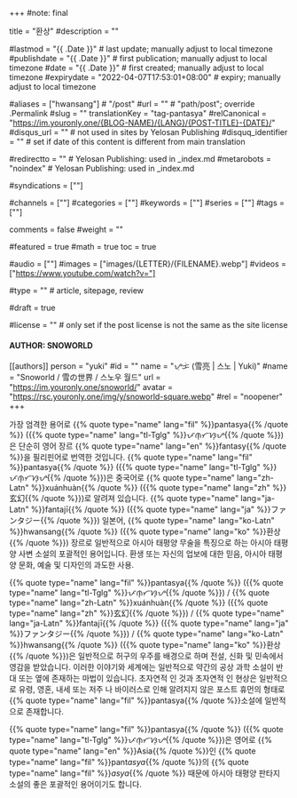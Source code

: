+++
#note: final

title = "환상"
#description = ""

#lastmod = "{{ .Date }}"                 # last update; manually adjust to local timezone
#publishdate = "{{ .Date }}"             # first publication; manually adjust to local timezone
#date = "{{ .Date }}"                    # first created; manually adjust to local timezone
#expirydate = "2022-04-07T17:53:01+08:00"              # expiry; manually adjust to local timezone

#aliases = ["hwansang"]                                        # "/post"
#url = ""                                              # "path/post"; override .Permalink
#slug = ""
translationKey = "tag-pantasya"
#relCanonical = "https://im.youronly.one/{BLOG-NAME}/{LANG}/{POST-TITLE}-{DATE}/"
#disqus_url = ""                                       # not used in sites by Yelosan Publishing
#disquq_identifier = ""                                # set if date of this content is different from main translation

#redirectto = ""                                       # Yelosan Publishing: used in _index.md
#metarobots = "noindex"                                # Yelosan Publishing: used in _index.md

#syndications = [""]

#channels = [""]
#categories = [""]
#keywords = [""]
#series = [""]
#tags = [""]

comments = false
#weight = ""

#featured = true
#math = true
toc = true

#audio = [""]
#images = ["images/{LETTER}/{FILENAME}.webp"]
#videos = ["https://www.youtube.com/watch?v="]

#type = ""                                             # article, sitepage, review

#draft = true

#license = ""                                          # only set if the post license is not the same as the site license

#### AUTHOR: SNOWORLD ####
[[authors]]
  person = "yuki"
  #id = ""
  name = "ᜌᜓᜃᜒ (雪亮 | 스노 | Yuki)"
  #name = "Snoworld / 雪の世界 / 스노우 월드"
  url = "https://im.youronly.one/snoworld/"
  avatar = "https://rsc.youronly.one/img/y/snoworld-square.webp"
  #rel = "noopener"
+++

가장 엄격한 용어로 {{% quote type="name" lang="fil" %}}pantasya{{% /quote %}} ({{% quote type="name" lang="tl-Tglg" %}}ᜉᜈ᜔ᜆᜐ᜔ᜌ{{% /quote %}})은 단순히 영어 장르 {{% quote type="name" lang="en" %}}fantasy{{% /quote %}}을 필리핀어로 번역한 것입니다. {{% quote type="name" lang="fil" %}}pantasya{{% /quote %}} ({{% quote type="name" lang="tl-Tglg" %}}ᜉᜈ᜔ᜆᜐ᜔ᜌ{{% /quote %}})은 중국어로 {{% quote type="name" lang="zh-Latn" %}}xuánhuàn{{% /quote %}} ({{% quote type="name" lang="zh" %}}玄幻{{% /quote %}})로 알려져 있습니다. {{% quote type="name" lang="ja-Latn" %}}fantajī{{% /quote %}} ({{% quote type="name" lang="ja" %}}ファンタジー{{% /quote %}}) 일본어, {{% quote type="name" lang="ko-Latn" %}}hwansang{{% /quote %}} ({{% quote type="name" lang="ko" %}}환상{{% /quote %}}) 장르로 일반적으로 아시아 태평양 무술을 특징으로 하는 아시아 태평양 사변 소설의 포괄적인 용어입니다. 환생 또는 자신의 업보에 대한 믿음, 아시아 태평양 문화, 예술 및 디자인의 과도한 사용.

{{% quote type="name" lang="fil" %}}pantasya{{% /quote %}} ({{% quote type="name" lang="tl-Tglg" %}}ᜉᜈ᜔ᜆᜐ᜔ᜌ{{% /quote %}}) / {{% quote type="name" lang="zh-Latn" %}}xuánhuàn{{% /quote %}} ({{% quote type="name" lang="zh" %}}玄幻{{% /quote %}}) / {{% quote type="name" lang="ja-Latn" %}}fantajī{{% /quote %}} ({{% quote type="name" lang="ja" %}}ファンタジー{{% /quote %}}) / {{% quote type="name" lang="ko-Latn" %}}hwansang{{% /quote %}} ({{% quote type="name" lang="ko" %}}환상{{% /quote %}})은 일반적으로 허구의 우주를 배경으로 하며 전설, 신화 및 민속에서 영감을 받았습니다. 이러한 이야기와 세계에는 일반적으로 약간의 공상 과학 소설이 반대 또는 옆에 존재하는 마법이 있습니다. 초자연적 인 것과 초자연적 인 현상은 일반적으로 유령, 영혼, 내세 또는 저주 나 바이러스로 인해 알려지지 않은 포스트 휴먼의 형태로 {{% quote type="name" lang="fil" %}}pantasya{{% /quote %}}소설에 일반적으로 존재합니다.

{{% quote type="name" lang="fil" %}}pantasya{{% /quote %}} ({{% quote type="name" lang="tl-Tglg" %}}ᜉᜈ᜔ᜆᜐ᜔ᜌ{{% /quote %}})은 영어로 {{% quote type="name" lang="en" %}}Asia{{% /quote %}}인 {{% quote type="name" lang="fil" %}}pant*asya*{{% /quote %}}의 {{% quote type="name" lang="fil" %}}*asya*{{% /quote %}} 때문에 아시아 태평양 판타지 소설의 좋은 포괄적인 용어이기도 합니다.
